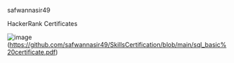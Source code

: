safwannasir49


HackerRank Certificates

![image](https://github.com/safwannasir49/Hackerrank/assets/127377148/0f32dc5e-d3c4-47f8-a09e-7585053dcdf3)(https://github.com/safwannasir49/SkillsCertification/blob/main/sql_basic%20certificate.pdf)

